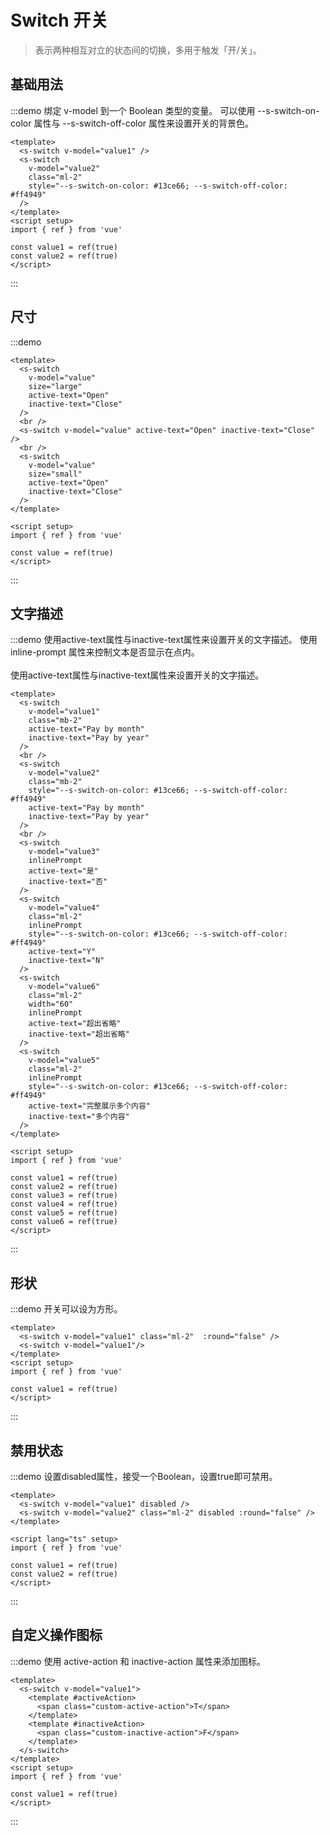 # Switch 开关

> 表示两种相互对立的状态间的切换，多用于触发「开/关」。

## 基础用法

:::demo 绑定 v-model 到一个 Boolean 类型的变量。 可以使用 --s-switch-on-color 属性与 --s-switch-off-color 属性来设置开关的背景色。
```vue
<template>
  <s-switch v-model="value1" />
  <s-switch
    v-model="value2"
    class="ml-2"
    style="--s-switch-on-color: #13ce66; --s-switch-off-color: #ff4949"
  />
</template>
<script setup>
import { ref } from 'vue'

const value1 = ref(true)
const value2 = ref(true)
</script>
```
:::

## 尺寸

:::demo
```vue
<template>
  <s-switch
    v-model="value"
    size="large"
    active-text="Open"
    inactive-text="Close"
  />
  <br />
  <s-switch v-model="value" active-text="Open" inactive-text="Close" />
  <br />
  <s-switch
    v-model="value"
    size="small"
    active-text="Open"
    inactive-text="Close"
  />
</template>

<script setup>
import { ref } from 'vue'

const value = ref(true)
</script>
```
:::

## 文字描述

:::demo 使用active-text属性与inactive-text属性来设置开关的文字描述。 使用 inline-prompt 属性来控制文本是否显示在点内。<br><br>使用active-text属性与inactive-text属性来设置开关的文字描述。
```vue
<template>
  <s-switch
    v-model="value1"
    class="mb-2"
    active-text="Pay by month"
    inactive-text="Pay by year"
  />
  <br />
  <s-switch
    v-model="value2"
    class="mb-2"
    style="--s-switch-on-color: #13ce66; --s-switch-off-color: #ff4949"
    active-text="Pay by month"
    inactive-text="Pay by year"
  />
  <br />
  <s-switch
    v-model="value3"
    inlinePrompt
    active-text="是"
    inactive-text="否"
  />
  <s-switch
    v-model="value4"
    class="ml-2"
    inlinePrompt
    style="--s-switch-on-color: #13ce66; --s-switch-off-color: #ff4949"
    active-text="Y"
    inactive-text="N"
  />
  <s-switch
    v-model="value6"
    class="ml-2"
    width="60"
    inlinePrompt
    active-text="超出省略"
    inactive-text="超出省略"
  />
  <s-switch
    v-model="value5"
    class="ml-2"
    inlinePrompt
    style="--s-switch-on-color: #13ce66; --s-switch-off-color: #ff4949"
    active-text="完整展示多个内容"
    inactive-text="多个内容"
  />
</template>

<script setup>
import { ref } from 'vue'

const value1 = ref(true)
const value2 = ref(true)
const value3 = ref(true)
const value4 = ref(true)
const value5 = ref(true)
const value6 = ref(true)
</script>
```
:::

## 形状

:::demo 开关可以设为方形。
```vue
<template>
  <s-switch v-model="value1" class="ml-2"  :round="false" />
  <s-switch v-model="value1"/>
</template>
<script setup>
import { ref } from 'vue'

const value1 = ref(true)
</script>
```
:::

## 禁用状态

:::demo 设置disabled属性，接受一个Boolean，设置true即可禁用。
```vue
<template>
  <s-switch v-model="value1" disabled />
  <s-switch v-model="value2" class="ml-2" disabled :round="false" />
</template>

<script lang="ts" setup>
import { ref } from 'vue'

const value1 = ref(true)
const value2 = ref(true)
</script>
```
:::
## 自定义操作图标

:::demo 使用 active-action 和 inactive-action 属性来添加图标。
```vue
<template>
  <s-switch v-model="value1">
    <template #activeAction>
      <span class="custom-active-action">T</span>
    </template>
    <template #inactiveAction>
      <span class="custom-inactive-action">F</span>
    </template>
  </s-switch>
</template>
<script setup>
import { ref } from 'vue'

const value1 = ref(true)
</script>
```
:::